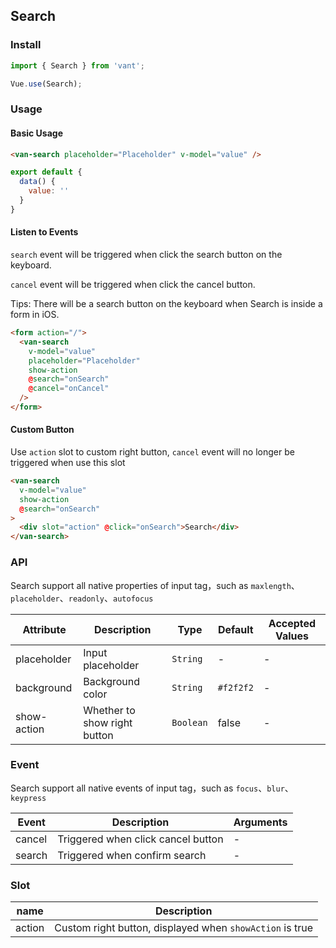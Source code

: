 ## Search

### Install
``` javascript
import { Search } from 'vant';

Vue.use(Search);
```

### Usage

#### Basic Usage

```html
<van-search placeholder="Placeholder" v-model="value" />
```

```javascript
export default {
  data() {
    value: ''
  }
}
```

#### Listen to Events
`search` event will be triggered when click the search button on the keyboard.

`cancel` event will be triggered when click the cancel button.

Tips: There will be a search button on the keyboard when Search is inside a form in iOS.

```html
<form action="/">
  <van-search
    v-model="value"
    placeholder="Placeholder"
    show-action
    @search="onSearch"
    @cancel="onCancel"
  />
</form>
```

#### Custom Button
Use `action` slot to custom right button, `cancel` event will no longer be triggered when use this slot

```html
<van-search
  v-model="value"
  show-action
  @search="onSearch"
>
  <div slot="action" @click="onSearch">Search</div>
</van-search>
```

### API
Search support all native properties of input tag，such as `maxlength`、`placeholder`、`readonly`、`autofocus`

| Attribute | Description | Type | Default | Accepted Values |
|-----------|-----------|-----------|-------------|-------------|
| placeholder | Input placeholder | `String` | - | - |
| background | Background color | `String` | `#f2f2f2` | - |
| show-action | Whether to show right button | `Boolean` | false | - |

### Event
Search support all native events of input tag，such as `focus`、`blur`、`keypress`

| Event | Description | Arguments |
|-----------|-----------|-----------|
| cancel | Triggered when click cancel button | - |
| search | Triggered when confirm search | - |

### Slot

| name | Description |
|-----------|-----------|
| action | Custom right button, displayed when `showAction` is true |
